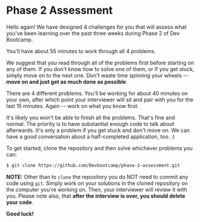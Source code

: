 Phase 2 Assessment
==================

Hello again!  We have designed 4 challenges for you that will assess what you've been learning over the past three weeks during Phase 2 of Dev Bootcamp.

You'll have about 55 minutes to work through all 4 problems.

We suggest that you read through all of the problems first before starting on any of them. If you don't know how to solve one of them, or if you get stuck, simply move on to the next one. Don't waste time spinning your wheels -- **move on and just get as much done as possible**.

There are 4 different problems. You'll be working for about 40 minutes on your own, after which point your interviewer will sit and pair with you for the last 15 minutes. Again -- work on what you know first.

It's likely you won't be able to finish all the problems.  That's fine and normal.  The priority is to have substantial enough code to talk about afterwards.  It's only a problem if you get stuck and don't move on.  We can have a good conversation about a half-completed application, too. :)

To get started, clone the repository and then solve whichever problems you can:

```bash
$ git clone https://github.com/Devbootcamp/phase-2-assessment.git
```

**NOTE:** Other than to ```clone``` the repository you do NOT need to commit any code using ```git```. Simply work on your solutions in the cloned repository on the computer you're working on. Then, your interviewer will review it with you. Please note also, that **after the interview is over, you should delete your code**.

**Good luck!**
